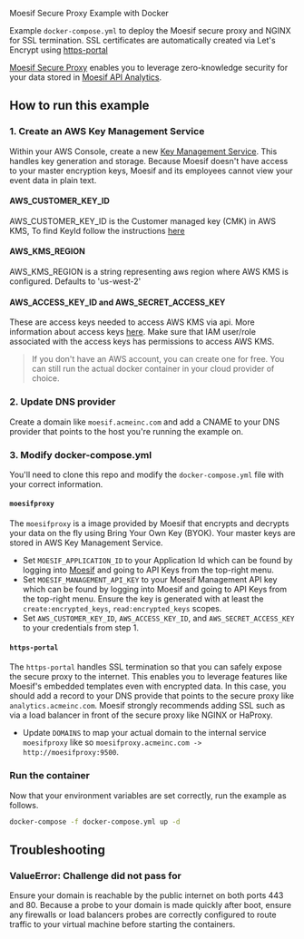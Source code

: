 Moesif Secure Proxy Example with Docker 

Example `docker-compose.yml` to deploy the Moesif secure proxy and NGINX for SSL termination. 
SSL certificates are automatically created via Let's Encrypt using [https-portal](https://github.com/SteveLTN/https-portal)

[Moesif Secure Proxy](https://www.moesif.com/docs/platform/secure-proxy/) enables you to leverage zero-knowledge security for your data stored in [Moesif API Analytics](https://www.moesif.com/).

## How to run this example

### 1. Create an AWS Key Management Service
Within your AWS Console, create a new [Key Management Service](https://aws.amazon.com/kms/). This handles key generation and storage. 
Because Moesif doesn't have access to your master encryption keys, Moesif and its employees cannot view your event data in plain text.

#### AWS_CUSTOMER_KEY_ID
AWS_CUSTOMER_KEY_ID is the Customer managed key (CMK) in AWS KMS, To find KeyId follow the instructions [here](https://docs.aws.amazon.com/kms/latest/developerguide/find-cmk-id-arn.html)
#### AWS_KMS_REGION
AWS_KMS_REGION is a string representing aws region where AWS KMS is configured. Defaults to 'us-west-2'
#### AWS_ACCESS_KEY_ID and AWS_SECRET_ACCESS_KEY
These are access keys needed to access AWS KMS via api. More information about access keys [here](https://docs.aws.amazon.com/general/latest/gr/aws-sec-cred-types.html#access-keys-and-secret-access-keys). Make sure that IAM user/role associated with the access keys has permissions to access AWS KMS.

> If you don't have an AWS account, you can create one for free. You can still run the actual docker container in your cloud provider of choice.

### 2. Update DNS provider

Create a domain like `moesif.acmeinc.com` and add a CNAME to your DNS provider that points to the host you're running the example on. 

### 3. Modify docker-compose.yml

You'll need to clone this repo and modify the `docker-compose.yml` file with your correct information.

#### `moesifproxy`

The `moesifproxy` is a image provided by Moesif that encrypts and decrypts your data on the fly using Bring Your Own Key (BYOK). Your master keys are stored in AWS Key Management Service. 

* Set `MOESIF_APPLICATION_ID` to your Application Id which can be found by logging into [Moesif](https://www.moesif.com) and going to API Keys from the top-right menu.
* Set `MOESIF_MANAGEMENT_API_KEY` to your Moesif Management API key which can be found by logging into Moesif and going to API Keys from the top-right menu.
Ensure the key is generated with at least the `create:encrypted_keys`, `read:encrypted_keys` scopes.
* Set `AWS_CUSTOMER_KEY_ID`, `AWS_ACCESS_KEY_ID`, and `AWS_SECRET_ACCESS_KEY` to your credentials from step 1. 

#### `https-portal`

The `https-portal` handles SSL termination so that you can safely expose the secure proxy to the internet. This enables you to leverage features like Moesif's embedded templates 
even with encrypted data. In this case, you should add a record to your DNS provide that points to the secure proxy like `analytics.acmeinc.com`. 
Moesif strongly recommends adding SSL such as via a load balancer in front of the secure proxy like NGINX or HaProxy. 

* Update `DOMAINS` to map your actual domain to the internal service `moesifproxy` like so `moesifproxy.acmeinc.com -> http://moesifproxy:9500`.

### Run the container

Now that your environment variables are set correctly, run the example as follows. 

```bash
docker-compose -f docker-compose.yml up -d
```

## Troubleshooting

### ValueError: Challenge did not pass for

Ensure your domain is reachable by the public internet on both ports 443 and 80. Because a probe to your domain is made quickly after boot, ensure any firewalls or load balancers probes are correctly configured to route traffic to your virtual machine before starting the containers. 
